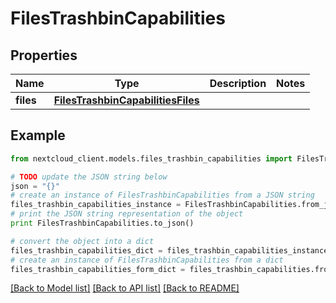 # FilesTrashbinCapabilities


## Properties
Name | Type | Description | Notes
------------ | ------------- | ------------- | -------------
**files** | [**FilesTrashbinCapabilitiesFiles**](FilesTrashbinCapabilitiesFiles.md) |  | 

## Example

```python
from nextcloud_client.models.files_trashbin_capabilities import FilesTrashbinCapabilities

# TODO update the JSON string below
json = "{}"
# create an instance of FilesTrashbinCapabilities from a JSON string
files_trashbin_capabilities_instance = FilesTrashbinCapabilities.from_json(json)
# print the JSON string representation of the object
print FilesTrashbinCapabilities.to_json()

# convert the object into a dict
files_trashbin_capabilities_dict = files_trashbin_capabilities_instance.to_dict()
# create an instance of FilesTrashbinCapabilities from a dict
files_trashbin_capabilities_form_dict = files_trashbin_capabilities.from_dict(files_trashbin_capabilities_dict)
```
[[Back to Model list]](../README.md#documentation-for-models) [[Back to API list]](../README.md#documentation-for-api-endpoints) [[Back to README]](../README.md)


